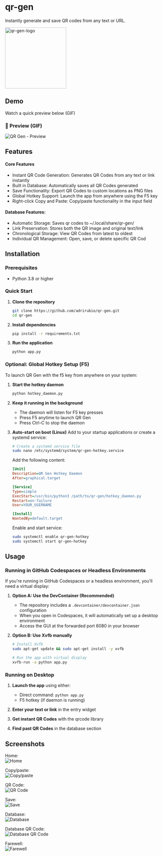 # qr-gen
Instantly generate and save QR codes from any text or URL.

<p align="left">
  <img src="qr-gen-logo.png"
       alt="qr-gen-logo"
       width="200">
</p>

## Demo

Watch a quick preview below (GIF)

### 🔹 Preview (GIF)
![QR Gen - Preview](https://github.com/adrirubio/demo-files/raw/main/demo-qr-gen.gif)

## Features

#### Core Features
- Instant QR Code Generation: Generates QR Codes from any text or link instantly
- Built in Database: Automatically saves all QR Codes generated
- Save Functionality: Export QR Codes to custom locations as PNG files
- Global Hotkey Support: Launch the app from anywhere using the F5 key
- Right-click Copy and Paste: Copy/paste functionality in the input field

#### Database Features:
- Automatic Storage: Saves qr codes to ~/.local/share/qr-gen/
- Link Preservation: Stores both the QR image and original text/link
- Chronological Storage: View QR Codes from latest to oldest
- Individual QR Management: Open, save, or delete specific QR Cod

## Installation

### Prerequisites
- Python 3.8 or higher

### Quick Start

1. **Clone the repository**
   ```bash
   git clone https://github.com/adrirubio/qr-gen.git
   cd qr-gen
   ```

2. **Install dependencies**
   ```bash
   pip install -r requirements.txt
   ```


3. **Run the application**
   ```bash
   python app.py
   ```

### Optional: Global Hotkey Setup (F5)

To launch QR Gen with the f5 key from anywhere on your system:

1. **Start the hotkey daemon**
   ```bash
   python hotkey_daemon.py
   ```

2. **Keep it running in the background**
   - The daemon will listen for F5 key presses
   - Press F5 anytime to launch QR Gen
   - Press Ctrl-C to stop the daemon

3. **Auto-start on boot (Linux)**
    Add to your startup applications or create a systemd service:
    ```bash
    # Create a systemd service file
    sudo nano /etc/systemd/system/qr-gen-hotkey.service
    ```

    Add the following content:
    ```ini
    [Unit]
    Description=QR Gen Hotkey Daemon
    After=graphical.target

    [Service]
    Type=simple
    ExecStart=/usr/bin/python3 /path/to/qr-gen/hotkey_daemon.py
    Restart=on-failure
    User=YOUR_USERNAME

    [Install]
    WantedBy=default.target
    ```

    Enable and start service:
    ```bash
    sudo systemctl enable qr-gen-hotkey
    sudo systemctl start qr-gen-hotkey
    ```

## Usage

### Running in GitHub Codespaces or Headless Environments

If you're running in GitHub Codespaces or a headless environment, you'll need a virtual display:

1. **Option A: Use the DevContainer (Recommended)**
   - The repository includes a `.devcontainer/devcontainer.json` configuration
   - When you open in Codespaces, it will automatically set up a desktop environment
   - Access the GUI at the forwarded port 6080 in your browser

2. **Option B: Use Xvfb manually**
   ```bash
   # Install Xvfb
   sudo apt-get update && sudo apt-get install -y xvfb

   # Run the app with virtual display
   xvfb-run -a python app.py
   ```

### Running on Desktop

1. **Launch the app** using either:
   - Direct command: `python app.py`
   - F5 hotkey (if daemon is running)

2. **Enter your text or link** in the entry widget

3. **Get instant QR Codes** with the qrcode library

4. **Find past QR Codes** in the database section

## Screenshots

Home:<br>
![Home](https://raw.githubusercontent.com/adrirubio/demo-files/main/qr-gen-screenshots/home.png)

Copy/paste:<br>
![Copy/paste](https://raw.githubusercontent.com/adrirubio/demo-files/main/qr-gen-screenshots/copy-paste.png)

QR Code:<br>
![QR Code](https://raw.githubusercontent.com/adrirubio/demo-files/main/qr-gen-screenshots/qr-code.png)

Save:<br>
![Save](https://raw.githubusercontent.com/adrirubio/demo-files/main/qr-gen-screenshots/save.png)

Database:<br>
![Database](https://raw.githubusercontent.com/adrirubio/demo-files/main/qr-gen-screenshots/database.png)

Database QR Code:<br>
![Database QR Code](https://raw.githubusercontent.com/adrirubio/demo-files/main/qr-gen-screenshots/database-qr-code.png)

Farewell:<br>
![Farewell](https://raw.githubusercontent.com/adrirubio/demo-files/main/qr-gen-screenshots/goodbye.png)
